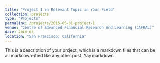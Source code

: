 ```yaml
---
title: "Project 1 on Relevant Topic in Your Field"
collection: projects
type: "Projects"
permalink: /projects/2015-05-01-project-1
venue: "Centre of Advanced Financial Research And Learning (CAFRAL)"
date: 2015-05
location: "San Francisco, California"
---
```


This is a description of your project, which is a markdown files that can be all markdown-ified like any other post. Yay markdown!
